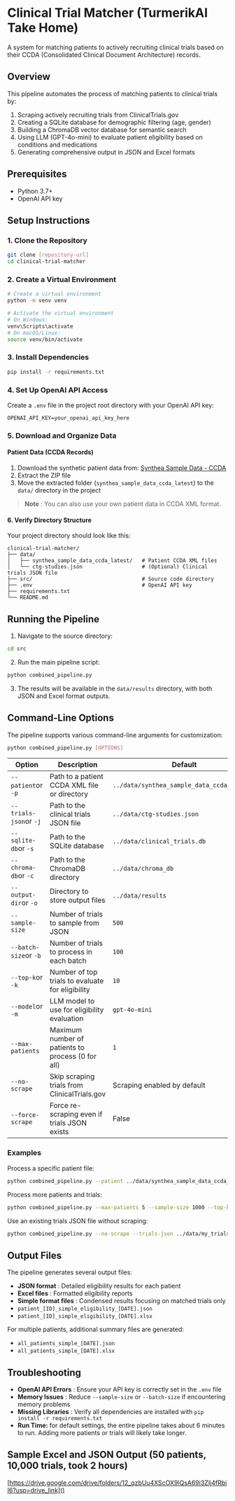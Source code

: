 # Clinical Trial Matcher (TurmerikAI Take Home)

A system for matching patients to actively recruiting clinical trials based on their CCDA (Consolidated Clinical Document Architecture) records.

## Overview

This pipeline automates the process of matching patients to clinical trials by:

1. Scraping actively recruiting trials from ClinicalTrials.gov
2. Creating a SQLite database for demographic filtering (age, gender)
3. Building a ChromaDB vector database for semantic search
4. Using LLM (GPT-4o-mini) to evaluate patient eligibility based on conditions and medications
5. Generating comprehensive output in JSON and Excel formats

## Prerequisites

* Python 3.7+
* OpenAI API key

## Setup Instructions

### 1. Clone the Repository

```bash
git clone [repository-url]
cd clinical-trial-matcher
```

### 2. Create a Virtual Environment

```bash
# Create a virtual environment
python -m venv venv

# Activate the virtual environment
# On Windows:
venv\Scripts\activate
# On macOS/Linux:
source venv/bin/activate
```

### 3. Install Dependencies

```bash
pip install -r requirements.txt
```

### 4. Set Up OpenAI API Access

Create a `.env` file in the project root directory with your OpenAI API key:

```
OPENAI_API_KEY=your_openai_api_key_here
```

### 5. Download and Organize Data

#### Patient Data (CCDA Records)

1. Download the synthetic patient data from: [Synthea Sample Data - CCDA](https://synthetichealth.github.io/synthea-sample-data/downloads/latest/synthea_sample_data_ccda_latest.zip)
2. Extract the ZIP file
3. Move the extracted folder (`synthea_sample_data_ccda_latest`) to the `data/` directory in the project

> **Note** : You can also use your own patient data in CCDA XML format.

#### 6. Verify Directory Structure

Your project directory should look like this:

```
clinical-trial-matcher/
├── data/
│   ├── synthea_sample_data_ccda_latest/   # Patient CCDA XML files
│   └── ctg-studies.json                   # (Optional) Clinical trials JSON file
├── src/                                   # Source code directory
├── .env                                   # OpenAI API key
├── requirements.txt
└── README.md
```

## Running the Pipeline

1. Navigate to the source directory:

```bash
cd src
```

2. Run the main pipeline script:

```bash
python combined_pipeline.py
```

3. The results will be available in the `data/results` directory, with both JSON and Excel format outputs.

## Command-Line Options

The pipeline supports various command-line arguments for customization:

```bash
python combined_pipeline.py [OPTIONS]
```

| Option                     | Description                                       | Default                                      |
| -------------------------- | ------------------------------------------------- | -------------------------------------------- |
| `--patient`or `-p`     | Path to a patient CCDA XML file or directory      | `../data/synthea_sample_data_ccda_latest/` |
| `--trials-json`or `-j` | Path to the clinical trials JSON file             | `../data/ctg-studies.json`                 |
| `--sqlite-db`or `-s`   | Path to the SQLite database                       | `../data/clinical_trials.db`               |
| `--chroma-db`or `-c`   | Path to the ChromaDB directory                    | `../data/chroma_db`                        |
| `--output-dir`or `-o`  | Directory to store output files                   | `../data/results`                          |
| `--sample-size`          | Number of trials to sample from JSON              | `500`                                      |
| `--batch-size`or `-b`  | Number of trials to process in each batch         | `100`                                      |
| `--top-k`or `-k`       | Number of top trials to evaluate for eligibility  | `10`                                       |
| `--model`or `-m`       | LLM model to use for eligibility evaluation       | `gpt-4o-mini`                              |
| `--max-patients`         | Maximum number of patients to process (0 for all) | `1`                                        |
| `--no-scrape`            | Skip scraping trials from ClinicalTrials.gov      | Scraping enabled by default                  |
| `--force-scrape`         | Force re-scraping even if trials JSON exists      | False                                        |

### Examples

Process a specific patient file:

```bash
python combined_pipeline.py --patient ../data/synthea_sample_data_ccda_latest/specific_patient.xml
```

Process more patients and trials:

```bash
python combined_pipeline.py --max-patients 5 --sample-size 1000 --top-k 20
```

Use an existing trials JSON file without scraping:

```bash
python combined_pipeline.py --no-scrape --trials-json ../data/my_trials.json
```

## Output Files

The pipeline generates several output files:

* **JSON format** : Detailed eligibility results for each patient
* **Excel files** : Formatted eligibility reports
* **Simple format files** : Condensed results focusing on matched trials only
* `patient_[ID]_simple_eligibility_[DATE].json`
* `patient_[ID]_simple_eligibility_[DATE].xlsx`

For multiple patients, additional summary files are generated:

* `all_patients_simple_[DATE].json`
* `all_patients_simple_[DATE].xlsx`

## Troubleshooting

* **OpenAI API Errors** : Ensure your API key is correctly set in the `.env` file
* **Memory Issues** : Reduce `--sample-size` or `--batch-size` if encountering memory problems
* **Missing Libraries** : Verify all dependencies are installed with `pip install -r requirements.txt`
* **Run Time:** for default settings, the entire pipeline takes about 6 minutes to run. Adding more patients or trials will likely take longer.

## Sample Excel and JSON Output (50 patients, 10,000 trials, took 2 hours)

[https://drive.google.com/drive/folders/12_qzbUu4XScOX9lQsA69i3ZIj4fRbiI6?usp=drive_link]()
